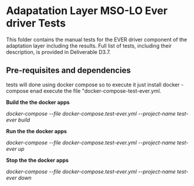 # Adapatation Layer MSO-LO Ever driver Tests

This folder contains the manual tests for the EVER driver component of the adaptation layer including the results.
Full list of tests, including their description, is provided in Deliverable D3.7.

## Pre-requisites and dependencies

tests will done using docker compose so to execute it just install docker -compose enad execute the file "docker-compose-test-ever.yml.

**Build the the docker apps**

*docker-compose --file docker-compose.test-ever.yml --project-name test-ever build*

**Run the the docker apps**

*docker-compose --file docker-compose.test-ever.yml --project-name test-ever up*

**Stop the the docker apps**

*docker-compose --file docker-compose.test-ever.yml --project-name test-ever down*
